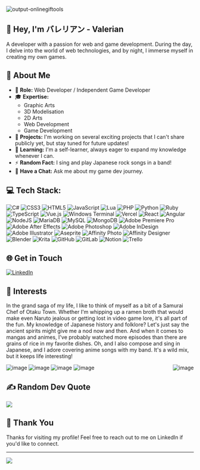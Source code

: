 ![output-onlinegiftools](https://github.com/user-attachments/assets/b57d441a-241c-4c41-ad5f-667715edd357)

## 🖖 Hey, I'm バレリアン - Valerian
A developer with a passion for web and game development. During the day, I delve into the world of web technologies, and by night, I immerse myself in creating my own games.

## 💫 About Me

- 🧢 **Role:** Web Developer / Independent Game Developer
- 🎓 **Expertise:**
  - Graphic Arts
  - 3D Modelisation
  - 2D Arts
  - Web Development
  - Game Development
- 🔭 **Projects:** I'm working on several exciting projects that I can't share publicly yet, but stay tuned for future updates!
- 🌱 **Learning:** I'm a self-learner, always eager to expand my knowledge whenever I can.
- ⚡ **Random Fact:** I sing and play Japanese rock songs in a band!
- 💬 **Have a Chat:** Ask me about my game dev journey.

## 💻 Tech Stack:
![C#](https://img.shields.io/badge/c%23-%23239120.svg?style=flat&logo=csharp&logoColor=white) ![CSS3](https://img.shields.io/badge/css3-%231572B6.svg?style=flat&logo=css3&logoColor=white) ![HTML5](https://img.shields.io/badge/html5-%23E34F26.svg?style=flat&logo=html5&logoColor=white) ![JavaScript](https://img.shields.io/badge/javascript-%23323330.svg?style=flat&logo=javascript&logoColor=%23F7DF1E) ![Lua](https://img.shields.io/badge/lua-%232C2D72.svg?style=flat&logo=lua&logoColor=white) ![PHP](https://img.shields.io/badge/php-%23777BB4.svg?style=flat&logo=php&logoColor=white) ![Python](https://img.shields.io/badge/python-3670A0?style=flat&logo=python&logoColor=ffdd54) ![Ruby](https://img.shields.io/badge/ruby-%23CC342D.svg?style=flat&logo=ruby&logoColor=white) ![TypeScript](https://img.shields.io/badge/typescript-%23007ACC.svg?style=flat&logo=typescript&logoColor=white) ![Vue.js](https://img.shields.io/badge/vue.js-%2335495e.svg?style=flat&logo=vuedotjs&logoColor=%234FC08D) ![Windows Terminal](https://img.shields.io/badge/Windows%20Terminal-%234D4D4D.svg?style=flat&logo=windows-terminal&logoColor=white) ![Vercel](https://img.shields.io/badge/vercel-%23000000.svg?style=flat&logo=vercel&logoColor=white) ![React](https://img.shields.io/badge/react-%2320232a.svg?style=flat&logo=react&logoColor=%2361DAFB) ![Angular](https://img.shields.io/badge/angular-%23DD0031.svg?style=flat&logo=angular&logoColor=white) ![NodeJS](https://img.shields.io/badge/node.js-6DA55F?style=flat&logo=node.js&logoColor=white) ![MariaDB](https://img.shields.io/badge/MariaDB-003545?style=flat&logo=mariadb&logoColor=white) ![MySQL](https://img.shields.io/badge/mysql-4479A1.svg?style=flat&logo=mysql&logoColor=white) ![MongoDB](https://img.shields.io/badge/MongoDB-%234ea94b.svg?style=flat&logo=mongodb&logoColor=white) ![Adobe Premiere Pro](https://img.shields.io/badge/Adobe%20Premiere%20Pro-9999FF.svg?style=flat&logo=Adobe%20Premiere%20Pro&logoColor=white) ![Adobe After Effects](https://img.shields.io/badge/Adobe%20After%20Effects-9999FF.svg?style=flat&logo=Adobe%20After%20Effects&logoColor=white) ![Adobe Photoshop](https://img.shields.io/badge/adobe%20photoshop-%2331A8FF.svg?style=flat&logo=adobe%20photoshop&logoColor=white) ![Adobe InDesign](https://img.shields.io/badge/Adobe%20InDesign-49021F?style=flat&logo=adobeindesign&logoColor=FF3366) ![Adobe Illustrator](https://img.shields.io/badge/adobe%20illustrator-%23FF9A00.svg?style=flat&logo=adobe%20illustrator&logoColor=white) ![Aseprite](https://img.shields.io/badge/Aseprite-FFFFFF?style=flat&logo=Aseprite&logoColor=#7D929E) ![Affinity Photo](https://img.shields.io/badge/affinityphoto-%237E4DD2.svg?style=flat&logo=affinity-photo&logoColor=white) ![Affinity Designer](https://img.shields.io/badge/affinity%20desginer-%231B72BE.svg?style=flat&logo=affinity-designer&logoColor=white) ![Blender](https://img.shields.io/badge/blender-%23F5792A.svg?style=flat&logo=blender&logoColor=white) ![Krita](https://img.shields.io/badge/Krita-203759?style=flat&logo=krita&logoColor=EEF37B) ![GitHub](https://img.shields.io/badge/github-%23121011.svg?style=flat&logo=github&logoColor=white) ![GitLab](https://img.shields.io/badge/gitlab-%23181717.svg?style=flat&logo=gitlab&logoColor=white) ![Notion](https://img.shields.io/badge/Notion-%23000000.svg?style=flat&logo=notion&logoColor=white) ![Trello](https://img.shields.io/badge/Trello-%23026AA7.svg?style=flat&logo=Trello&logoColor=white)

## 🌐 Get in Touch

[![LinkedIn](https://img.shields.io/badge/LinkedIn-%230077B5.svg?logo=linkedin&logoColor=white)](https://linkedin.com/in/valerian-mauleon) 

## 📼 Interests

In the grand saga of my life, I like to think of myself as a bit of a Samurai Chef of Otaku Town. Whether I'm whipping up a ramen broth that would make even Naruto jealous or getting lost in video game lore, it's all part of the fun. My knowledge of Japanese history and folklore? Let's just say the ancient spirits might give me a nod now and then. And when it comes to mangas and animes, I've probably watched more episodes than there are grains of rice in my favorite dishes. Oh, and I also compose and sing in Japanese, and I adore covering anime songs with my band. It's a wild mix, but it keeps life interesting!

<img align="right" src="https://github.com/user-attachments/assets/b670a08c-c12c-4944-aa36-067ad7ddbc98" alt="image" />

<img src="https://github.com/user-attachments/assets/bf2efe79-daf1-4461-b147-4bd05628330e" alt="image" />
<img src="https://github.com/user-attachments/assets/4dc6aff1-8f9f-473e-b94f-7cc0fe6f47f8" alt="image" />
<img src="https://github.com/user-attachments/assets/40aec26c-665d-4d04-b7b8-3864e637e991" alt="image" />
<img src="https://github.com/user-attachments/assets/7fa84497-94ec-4cfe-b718-3b28647e0b7b" alt="image" />


## ✍️ Random Dev Quote
![](https://quotes-github-readme.vercel.app/api?type=horizontal&theme=dark)

## 🫰 Thank You
Thanks for visiting my profile! Feel free to reach out to me on LinkedIn if you'd like to connect.

---
[![](https://visitcount.itsvg.in/api?id=ValerianSan&icon=8&color=8)](https://visitcount.itsvg.in)
